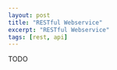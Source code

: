 ```yaml
---
layout: post
title: "RESTful Webservice"
excerpt: "RESTful Webservice"
tags: [rest, api]
---
```


TODO